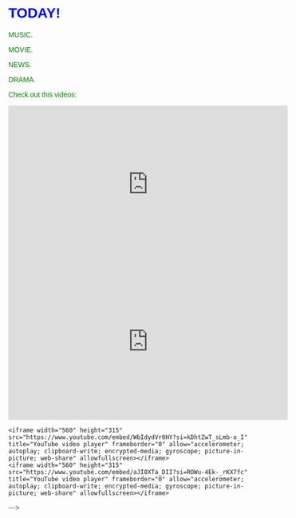<!DOCTYPE html>
<html>
  <head>
    <title>My Website</title>
   <style>
      h1 {
        color: blue;
        font-family: Arial, sans-serif;
      }
      p {
        color: green;
        font-family: Verdana, sans-serif;
      }
    </style>


  </head>
  <body>
    <h1>TODAY!</h1>
    <p>MUSIC.</p>
    <p>MOVIE.</p>
    <p>NEWS.</p>
    <p>DRAMA.</p>
     <p>Check out this videos:</p>
    <iframe width="560" height="315" src="https://www.youtube.com/embed/k2_eWjsB6lI?si=FEDcQvLTor-OSNo1" title="YouTube video player" frameborder="0" allow="accelerometer; autoplay; clipboard-write; encrypted-media; gyroscope; picture-in-picture; web-share" allowfullscreen></iframe>
    <iframe width="560" height="315" src="https://www.youtube.com/embed/1HnLWItvdZA?si=bwGY3LAlH-rnKEib" title="YouTube video player" frameborder="0" allow="accelerometer; autoplay; clipboard-write; encrypted-media; gyroscope; picture-in-picture; web-share" allowfullscreen></iframe>
    
    <iframe width="560" height="315" src="https://www.youtube.com/embed/WbIdydVr0HY?si=kDhtZwT_sLmb-o_I" title="YouTube video player" frameborder="0" allow="accelerometer; autoplay; clipboard-write; encrypted-media; gyroscope; picture-in-picture; web-share" allowfullscreen></iframe>
    <iframe width="560" height="315" src="https://www.youtube.com/embed/aJI8XTa_DII?si=ROWu-4Ek-_rKX7fc" title="YouTube video player" frameborder="0" allow="accelerometer; autoplay; clipboard-write; encrypted-media; gyroscope; picture-in-picture; web-share" allowfullscreen></iframe>
 
 



  </body>
</html>

--->
